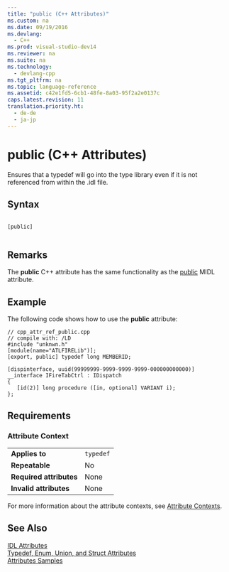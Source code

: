 ```yaml
---
title: "public (C++ Attributes)"
ms.custom: na
ms.date: 09/19/2016
ms.devlang: 
  - C++
ms.prod: visual-studio-dev14
ms.reviewer: na
ms.suite: na
ms.technology: 
  - devlang-cpp
ms.tgt_pltfrm: na
ms.topic: language-reference
ms.assetid: c42e1fd5-6cb1-48fe-8a03-95f2a2e0137c
caps.latest.revision: 11
translation.priority.ht: 
  - de-de
  - ja-jp
---
```

# public (C++ Attributes)
Ensures that a typedef will go into the type library even if it is not referenced from within the .idl file.  
  
## Syntax  
  
```  
  
[public]  
  
```  
  
## Remarks  
 The **public** C++ attribute has the same functionality as the [public](http://msdn.microsoft.com/library/windows/desktop/aa367150) MIDL attribute.  
  
## Example  
 The following code shows how to use the **public** attribute:  
  
```  
// cpp_attr_ref_public.cpp  
// compile with: /LD  
#include "unknwn.h"  
[module(name="ATLFIRELib")];  
[export, public] typedef long MEMBERID;  
  
[dispinterface, uuid(99999999-9999-9999-9999-000000000000)]  
__interface IFireTabCtrl : IDispatch  
{  
   [id(2)] long procedure ([in, optional] VARIANT i);  
};  
```  
  
## Requirements  
  
### Attribute Context  
  
|||  
|-|-|  
|**Applies to**|`typedef`|  
|**Repeatable**|No|  
|**Required attributes**|None|  
|**Invalid attributes**|None|  
  
 For more information about the attribute contexts, see [Attribute Contexts](../vs140/Attribute-Contexts.md).  
  
## See Also  
 [IDL Attributes](../vs140/IDL-Attributes.md)   
 [Typedef, Enum, Union, and Struct Attributes](../vs140/Typedef--Enum--Union--and-Struct-Attributes.md)   
 [Attributes Samples](assetId:///558ebdb2-082f-44dc-b442-d8d33bf7bdb8)